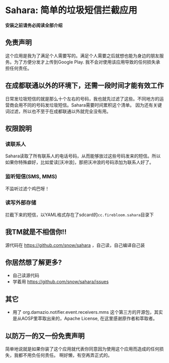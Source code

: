 Sahara: 简单的垃圾短信拦截应用
==============================

**安装之前请务必阅读全部介绍**

## 免责声明
这个应用是我为了满足个人需要写的。满足个人需要之后就想也能为身边的朋友服务。为了方便分发才上传到Google Play. 我不会对使用该应用导致的任何损失承担任何责任。

## 在成都联通以外的环境下，还需一段时间才能有效工作
日常发垃圾短信的就是那么十个左右的号码，我也就先过滤了这些。不同地方的运营商会用不同的号码发垃圾短信。Sahara需要时间累积这个清单。
因为还有关键词过滤，所以也不至于在成都联通以外就完全没有用。

## 权限說明
### 读联系人
Sahara读取了所有联系人的电话号码，从而能够放过这些号码发来的短信。所以如果你特殊癖好，比如爱读[沃冲浪]，那把沃冲浪的号码添加为联系人好了。

### 监听短信(SMS, MMS)
不监听过滤个鸡巴呀！

### 读写外部存储
拦截下来的短信，以YAML格式存在了sdcard的`cc.firebloom.sahara`目录下

## 我TM就是不相信你!!
源代码在 https://github.com/snow/sahara ，自己读，自己编译自己装

## 你居然想了解更多?
* 自己读源代码
* 学着用 https://github.com/snow/sahara/issues

## 其它
* 用了 org.damazio.notifier.event.receivers.mms 这个第三方的开源包，其实是从AOSP里萃取出来的，Apache License, 在这里感谢原作者和萃取者。

## 以防万一的又一份免责声明
简单地说就是如果你装了这个应用就代表你同意因为使用这个应用而造成的任何损失，我都不用负任何责任。
啊好懒，有空再弄正式的。
